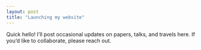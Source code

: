 ```yaml
---
layout: post
title: "Launching my website"
---
```



Quick hello! I’ll post occasional updates on papers, talks, and travels here. If you’d like to collaborate, please reach out.